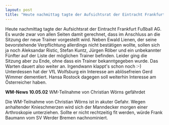 ```yaml
---
layout: post
title: "Heute nachmittag tagte der Aufsichtsrat der Eintracht Frankfurt Fußball AG."
---
```


Heute nachmittag tagte der Aufsichtsrat der Eintracht Frankfurt Fußball AG. Es wurde zwar von allen Seiten damit gerechnet, dass im Anschluss an die Sitzung der neue Trainer vorgestellt wird. Neben Ewald Lienen, der seine bevorstehende Verpflichtung allerdings nicht bestätigen wollte, sollen sich ja noch Aleksandar Ristic, Stefan Kuntz, Jürgen Röber und ein unbekannter Fünfter auf der Liste der möglichen Trainer befinden. Leider ging die Sitzung aber zu Ende, ohne dass ein Trainer bekanntgegeben wurde. Das Warten dauert also weiter an. Irgendwann klappt's schon noch :-)  
Unterdessen hat der VfL Wolfsburg ein Interesse am ablösefreien Gerd Wimmer dementiert. Hansa Rostock dagegen soll weiterhin Interesse am Österreicher haben.  
  
**WM-News 10.05.02** WM-Teilnahme von Christian Wörns gefährdet  
  
Die WM-Teilnahme von Christian Wörns ist in akuter Gefahr. Wegen anhaltender Knieschmerzen wird sich der Manndecker morgen einer Arthroskopie unterziehen. Sollte er nicht rechtzeitig fit werden, würde Frank Baumann vom SV Werder Bremen nachnominiert.

